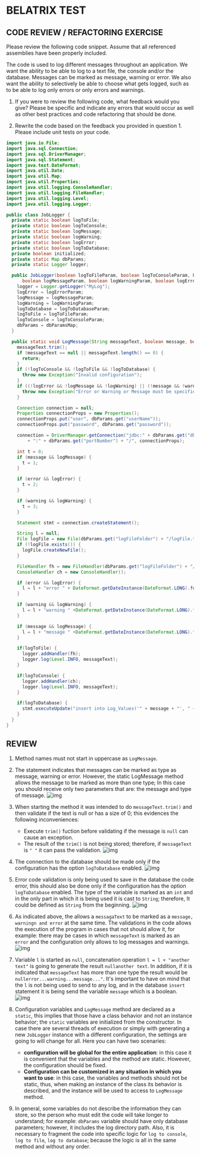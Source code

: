 # BELATRIX TEST

## CODE REVIEW / REFACTORING EXERCISE

Please review the following code snippet. Assume that all referenced assemblies have been properly included.

The code is used to log different messages throughout an application. We want the ability to be able to log to a text file, the console and/or the database. Messages can be marked as message, warning or error. We also want the ability to selectively be able to choose what gets logged, such as to be able to log only errors or only errors and warnings.

1. If you were to review the following code, what feedback would you give? Please be specific and indicate any errors that would occur as well as other best practices and code refactoring that should be done.

2. Rewrite the code based on the feedback you provided in question 1. Please include unit tests on your code.

```java
import java.io.File;
import java.sql.Connection;
import java.sql.DriverManager;
import java.sql.Statement;
import java.text.DateFormat;
import java.util.Date;
import java.util.Map;
import java.util.Properties;
import java.util.logging.ConsoleHandler;
import java.util.logging.FileHandler;
import java.util.logging.Level;
import java.util.logging.Logger;

public class JobLogger {
  private static boolean logToFile;
  private static boolean logToConsole;
  private static boolean logMessage;
  private static boolean logWarning;
  private static boolean logError;
  private static boolean logToDatabase;
  private boolean initialized;
  private static Map dbParams;
  private static Logger logger;

  public JobLogger(boolean logToFileParam, boolean logToConsoleParam, boolean logToDatabaseParam,
      boolean logMessageParam, boolean logWarningParam, boolean logErrorParam, Map dbParamsMap) {
    logger = Logger.getLogger("MyLog");
    logError = logErrorParam;
    logMessage = logMessageParam;
    logWarning = logWarningParam;
    logToDatabase = logToDatabaseParam;
    logToFile = logToFileParam;
    logToConsole = logToConsoleParam;
    dbParams = dbParamsMap;
  }

  public static void LogMessage(String messageText, boolean message, boolean warning, boolean error) throws Exception {
    messageText.trim();
    if (messageText == null || messageText.length() == 0) {
      return;
    }
    if (!logToConsole && !logToFile && !logToDatabase) {
      throw new Exception("Invalid configuration");
    }
    if ((!logError && !logMessage && !logWarning) || (!message && !warning && !error)) {
      throw new Exception("Error or Warning or Message must be specified");
    }

    Connection connection = null;
    Properties connectionProps = new Properties();
    connectionProps.put("user", dbParams.get("userName"));
    connectionProps.put("password", dbParams.get("password"));

    connection = DriverManager.getConnection("jdbc:" + dbParams.get("dbms") + "://" + dbParams.get("serverName")
        + ":" + dbParams.get("portNumber") + "/", connectionProps);

    int t = 0;
    if (message && logMessage) {
      t = 1;
    }

    if (error && logError) {
      t = 2;
    }

    if (warning && logWarning) {
      t = 3;
    }

    Statement stmt = connection.createStatement();

    String l = null;
    File logFile = new File(dbParams.get("logFileFolder") + "/logFile.txt");
    if (!logFile.exists()) {
      logFile.createNewFile();
    }

    FileHandler fh = new FileHandler(dbParams.get("logFileFolder") + "/logFile.txt");
    ConsoleHandler ch = new ConsoleHandler();

    if (error && logError) {
      l = l + "error " + DateFormat.getDateInstance(DateFormat.LONG).format(new Date()) + messageText;
    }

    if (warning && logWarning) {
      l = l + "warning " +DateFormat.getDateInstance(DateFormat.LONG).format(new Date()) + messageText;
    }

    if (message && logMessage) {
      l = l + "message " +DateFormat.getDateInstance(DateFormat.LONG).format(new Date()) + messageText;
    }

    if(logToFile) {
      logger.addHandler(fh);
      logger.log(Level.INFO, messageText);
    }

    if(logToConsole) {
      logger.addHandler(ch);
      logger.log(Level.INFO, messageText);
    }

    if(logToDatabase) {
      stmt.executeUpdate("insert into Log_Values('" + message + "', " + String.valueOf(t) + ")");
    }
  }
}
```

## REVIEW

1. Method names must not start in uppercase as `LogMessage`.

2. The statement indicates that messages can be marked as type as message, warning or error. However, the static LogMessage method allows the message to be marked as more than one type; In this case you should receive only two parameters that are: the message and type of message.
![img](imgs/enum2.png)

3. When starting the method it was intended to do `messageText.trim()` and then validate if the text is null or has a size of 0; this evidences the following inconveniences:
   - Execute `trim()` fuction before validating if the message is `null` can cause an exception.
   - The result of the `trim()` is not being stored; therefore, if `messageText` is `" "` it can pass the validation.
![img](imgs/enum3.png)

4. The connection to the database should be made only if the configuration has the option `logToDatabase` enabled.
![img](imgs/enum4.png)

5. Error code validation is only being used to save in the database the code error, this should also be done only if the configuration has the option `logToDatabase` enabled.
The type of the variable is marked as an `int` and in the only part in which it is being used it is cast to `String`; therefore, It could be defined as `String` from the beginning.
![img](imgs/enum5.png)

6. As indicated above, the allows a `messagaText` to be marked as a `message, warningn and error` at the same time. The validations in the code allows the execution of the program in cases that not should allow it, for example: there may be cases in which `messageText` is marked as an `error` and the configuration only allows to log messages and warnings.
![img](imgs/enum6.png)

7. Variable `l` is started as `null`, concatenation operation `l = l + "another text"` is going to generate the result `nullanother text`. In addition, if it is indicated that `messageText` has more than one type the result would be `nullerror...warning...message..."`. It's important to have on mind that the `l` is not being used to send to any log, and in the database `insert` statement it is being send the variable `message` which is a boolean.
![img](imgs/enum7.png)

8. Configuration variables and `LogMessage` method are declared as a `static`, this implies that those have a class behavior and not an instance behavior; the `static` variables are initialized from the constructor. In case there are several threads of execution or simply with generating a new `JobLogger` instance with a different configuration, the settings are going to will change for all.
Here you can have two scenaries:
   - **configuration will be global for the entire application**: in this case it is convenient that the variables and the method are static. However, the configuration should be fixed.
   - **Configuration can be customized in any situation in which you want to use**: in this case, the variables and methods should not be static, thus, when making an instance of the class its behavior is described, and the instance will be used to access to `LogMessage` method.

9. In general, some variables do not describe the information they can store, so the person who must edit the code will take longer to understand; for example: `dbParams` variable should have only database parameters; however, it includes the log directory path. Also, it is necessary to fragment the code into specific logic for `log to console`, `log to file`, `log to database`; because the logic is all in the same method and without any order.
